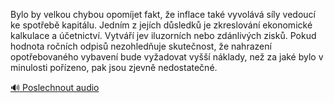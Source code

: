 
Bylo by velkou chybou opomíjet fakt, že inflace také vyvolává síly vedoucí ke spotřebě kapitálu. Jedním z jejích důsledků je zkreslování ekonomické kalkulace a účetnictví. Vytváří jev iluzorních nebo zdánlivých zisků. Pokud hodnota ročních odpisů nezohledňuje skutečnost, že nahrazení opotřebovaného vybavení bude vyžadovat vyšší náklady, než za jaké bylo v minulosti pořízeno, pak jsou zjevně nedostatečné.

[🔊 Poslechnout audio](/data/7-paragraphs/audio/chapter_100/para_002-Bylo-by-velkou-chybou-opomjet-fakt-e-inflace-ta.mp3)
